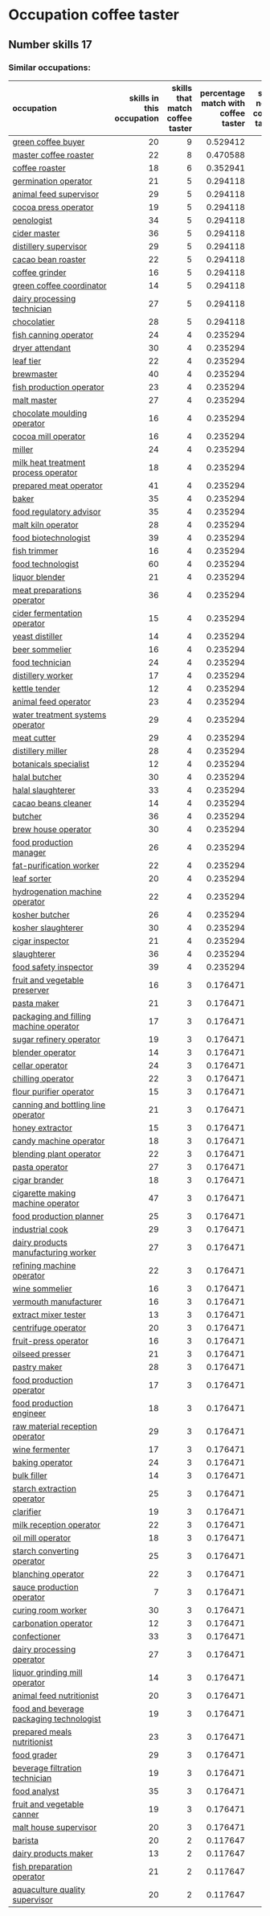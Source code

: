 # Occupation coffee taster
## Number skills 17
### Similar occupations:
| occupation                                                                              |   skills in this occupation |   skills that match coffee taster |   percentage match with coffee taster |   skills not in coffee taster |
|:----------------------------------------------------------------------------------------|----------------------------:|----------------------------------:|--------------------------------------:|------------------------------:|
| [green coffee buyer](green_coffee_buyer.md)                                             |                          20 |                                 9 |                              0.529412 |                            11 |
| [master coffee roaster](master_coffee_roaster.md)                                       |                          22 |                                 8 |                              0.470588 |                            14 |
| [coffee roaster](coffee_roaster.md)                                                     |                          18 |                                 6 |                              0.352941 |                            12 |
| [germination operator](germination_operator.md)                                         |                          21 |                                 5 |                              0.294118 |                            16 |
| [animal feed supervisor](animal_feed_supervisor.md)                                     |                          29 |                                 5 |                              0.294118 |                            24 |
| [cocoa press operator](cocoa_press_operator.md)                                         |                          19 |                                 5 |                              0.294118 |                            14 |
| [oenologist](oenologist.md)                                                             |                          34 |                                 5 |                              0.294118 |                            29 |
| [cider master](cider_master.md)                                                         |                          36 |                                 5 |                              0.294118 |                            31 |
| [distillery supervisor](distillery_supervisor.md)                                       |                          29 |                                 5 |                              0.294118 |                            24 |
| [cacao bean roaster](cacao_bean_roaster.md)                                             |                          22 |                                 5 |                              0.294118 |                            17 |
| [coffee grinder](coffee_grinder.md)                                                     |                          16 |                                 5 |                              0.294118 |                            11 |
| [green coffee coordinator](green coffee coordinator.md)                                 |                          14 |                                 5 |                              0.294118 |                             9 |
| [dairy processing technician](dairy_processing_technician.md)                           |                          27 |                                 5 |                              0.294118 |                            22 |
| [chocolatier](chocolatier.md)                                                           |                          28 |                                 5 |                              0.294118 |                            23 |
| [fish canning operator](fish_canning_operator.md)                                       |                          24 |                                 4 |                              0.235294 |                            20 |
| [dryer attendant](dryer_attendant.md)                                                   |                          30 |                                 4 |                              0.235294 |                            26 |
| [leaf tier](leaf_tier.md)                                                               |                          22 |                                 4 |                              0.235294 |                            18 |
| [brewmaster](brewmaster.md)                                                             |                          40 |                                 4 |                              0.235294 |                            36 |
| [fish production operator](fish_production_operator.md)                                 |                          23 |                                 4 |                              0.235294 |                            19 |
| [malt master](malt_master.md)                                                           |                          27 |                                 4 |                              0.235294 |                            23 |
| [chocolate moulding operator](chocolate_moulding_operator.md)                           |                          16 |                                 4 |                              0.235294 |                            12 |
| [cocoa mill operator](cocoa_mill_operator.md)                                           |                          16 |                                 4 |                              0.235294 |                            12 |
| [miller](miller.md)                                                                     |                          24 |                                 4 |                              0.235294 |                            20 |
| [milk heat treatment process operator](milk_heat_treatment_process_operator.md)         |                          18 |                                 4 |                              0.235294 |                            14 |
| [prepared meat operator](prepared_meat_operator.md)                                     |                          41 |                                 4 |                              0.235294 |                            37 |
| [baker](baker.md)                                                                       |                          35 |                                 4 |                              0.235294 |                            31 |
| [food regulatory advisor](food_regulatory_advisor.md)                                   |                          35 |                                 4 |                              0.235294 |                            31 |
| [malt kiln operator](malt_kiln_operator.md)                                             |                          28 |                                 4 |                              0.235294 |                            24 |
| [food biotechnologist](food_biotechnologist.md)                                         |                          39 |                                 4 |                              0.235294 |                            35 |
| [fish trimmer](fish_trimmer.md)                                                         |                          16 |                                 4 |                              0.235294 |                            12 |
| [food technologist](food_technologist.md)                                               |                          60 |                                 4 |                              0.235294 |                            56 |
| [liquor blender](liquor_blender.md)                                                     |                          21 |                                 4 |                              0.235294 |                            17 |
| [meat preparations operator](meat_preparations_operator.md)                             |                          36 |                                 4 |                              0.235294 |                            32 |
| [cider fermentation operator](cider_fermentation_operator.md)                           |                          15 |                                 4 |                              0.235294 |                            11 |
| [yeast distiller](yeast_distiller.md)                                                   |                          14 |                                 4 |                              0.235294 |                            10 |
| [beer sommelier](beer_sommelier.md)                                                     |                          16 |                                 4 |                              0.235294 |                            12 |
| [food technician](food_technician.md)                                                   |                          24 |                                 4 |                              0.235294 |                            20 |
| [distillery worker](distillery_worker.md)                                               |                          17 |                                 4 |                              0.235294 |                            13 |
| [kettle tender](kettle_tender.md)                                                       |                          12 |                                 4 |                              0.235294 |                             8 |
| [animal feed operator](animal_feed_operator.md)                                         |                          23 |                                 4 |                              0.235294 |                            19 |
| [water treatment systems operator](water_treatment_systems_operator.md)                 |                          29 |                                 4 |                              0.235294 |                            25 |
| [meat cutter](meat_cutter.md)                                                           |                          29 |                                 4 |                              0.235294 |                            25 |
| [distillery miller](distillery_miller.md)                                               |                          28 |                                 4 |                              0.235294 |                            24 |
| [botanicals specialist](botanicals_specialist.md)                                       |                          12 |                                 4 |                              0.235294 |                             8 |
| [halal butcher](halal_butcher.md)                                                       |                          30 |                                 4 |                              0.235294 |                            26 |
| [halal slaughterer](halal_slaughterer.md)                                               |                          33 |                                 4 |                              0.235294 |                            29 |
| [cacao beans cleaner](cacao_beans_cleaner.md)                                           |                          14 |                                 4 |                              0.235294 |                            10 |
| [butcher](butcher.md)                                                                   |                          36 |                                 4 |                              0.235294 |                            32 |
| [brew house operator](brew_house_operator.md)                                           |                          30 |                                 4 |                              0.235294 |                            26 |
| [food production manager](food_production_manager.md)                                   |                          26 |                                 4 |                              0.235294 |                            22 |
| [fat-purification worker](fat-purification_worker.md)                                   |                          22 |                                 4 |                              0.235294 |                            18 |
| [leaf sorter](leaf_sorter.md)                                                           |                          20 |                                 4 |                              0.235294 |                            16 |
| [hydrogenation machine operator](hydrogenation_machine_operator.md)                     |                          22 |                                 4 |                              0.235294 |                            18 |
| [kosher butcher](kosher_butcher.md)                                                     |                          26 |                                 4 |                              0.235294 |                            22 |
| [kosher slaughterer](kosher_slaughterer.md)                                             |                          30 |                                 4 |                              0.235294 |                            26 |
| [cigar inspector](cigar_inspector.md)                                                   |                          21 |                                 4 |                              0.235294 |                            17 |
| [slaughterer](slaughterer.md)                                                           |                          36 |                                 4 |                              0.235294 |                            32 |
| [food safety inspector](food_safety_inspector.md)                                       |                          39 |                                 4 |                              0.235294 |                            35 |
| [fruit and vegetable preserver](fruit_and_vegetable_preserver.md)                       |                          16 |                                 3 |                              0.176471 |                            13 |
| [pasta maker](pasta_maker.md)                                                           |                          21 |                                 3 |                              0.176471 |                            18 |
| [packaging and filling machine operator](packaging_and_filling_machine_operator.md)     |                          17 |                                 3 |                              0.176471 |                            14 |
| [sugar refinery operator](sugar_refinery_operator.md)                                   |                          19 |                                 3 |                              0.176471 |                            16 |
| [blender operator](blender_operator.md)                                                 |                          14 |                                 3 |                              0.176471 |                            11 |
| [cellar operator](cellar_operator.md)                                                   |                          24 |                                 3 |                              0.176471 |                            21 |
| [chilling operator](chilling_operator.md)                                               |                          22 |                                 3 |                              0.176471 |                            19 |
| [flour purifier operator](flour_purifier_operator.md)                                   |                          15 |                                 3 |                              0.176471 |                            12 |
| [canning and bottling line operator](canning_and_bottling_line_operator.md)             |                          21 |                                 3 |                              0.176471 |                            18 |
| [honey extractor](honey_extractor.md)                                                   |                          15 |                                 3 |                              0.176471 |                            12 |
| [candy machine operator](candy_machine_operator.md)                                     |                          18 |                                 3 |                              0.176471 |                            15 |
| [blending plant operator](blending_plant_operator.md)                                   |                          22 |                                 3 |                              0.176471 |                            19 |
| [pasta operator](pasta_operator.md)                                                     |                          27 |                                 3 |                              0.176471 |                            24 |
| [cigar brander](cigar_brander.md)                                                       |                          18 |                                 3 |                              0.176471 |                            15 |
| [cigarette making machine operator](cigarette_making_machine_operator.md)               |                          47 |                                 3 |                              0.176471 |                            44 |
| [food production planner](food_production_planner.md)                                   |                          25 |                                 3 |                              0.176471 |                            22 |
| [industrial cook](industrial_cook.md)                                                   |                          29 |                                 3 |                              0.176471 |                            26 |
| [dairy products manufacturing worker](dairy_products_manufacturing_worker.md)           |                          27 |                                 3 |                              0.176471 |                            24 |
| [refining machine operator](refining_machine_operator.md)                               |                          22 |                                 3 |                              0.176471 |                            19 |
| [wine sommelier](wine_sommelier.md)                                                     |                          16 |                                 3 |                              0.176471 |                            13 |
| [vermouth manufacturer](vermouth_manufacturer.md)                                       |                          16 |                                 3 |                              0.176471 |                            13 |
| [extract mixer tester](extract_mixer_tester.md)                                         |                          13 |                                 3 |                              0.176471 |                            10 |
| [centrifuge operator](centrifuge_operator.md)                                           |                          20 |                                 3 |                              0.176471 |                            17 |
| [fruit-press operator](fruit-press_operator.md)                                         |                          16 |                                 3 |                              0.176471 |                            13 |
| [oilseed presser](oilseed_presser.md)                                                   |                          21 |                                 3 |                              0.176471 |                            18 |
| [pastry maker](pastry_maker.md)                                                         |                          28 |                                 3 |                              0.176471 |                            25 |
| [food production operator](food_production_operator.md)                                 |                          17 |                                 3 |                              0.176471 |                            14 |
| [food production engineer](food_production_engineer.md)                                 |                          18 |                                 3 |                              0.176471 |                            15 |
| [raw material reception operator](raw_material_reception_operator.md)                   |                          29 |                                 3 |                              0.176471 |                            26 |
| [wine fermenter](wine_fermenter.md)                                                     |                          17 |                                 3 |                              0.176471 |                            14 |
| [baking operator](baking_operator.md)                                                   |                          24 |                                 3 |                              0.176471 |                            21 |
| [bulk filler](bulk_filler.md)                                                           |                          14 |                                 3 |                              0.176471 |                            11 |
| [starch extraction operator](starch_extraction_operator.md)                             |                          25 |                                 3 |                              0.176471 |                            22 |
| [clarifier](clarifier.md)                                                               |                          19 |                                 3 |                              0.176471 |                            16 |
| [milk reception operator](milk_reception_operator.md)                                   |                          22 |                                 3 |                              0.176471 |                            19 |
| [oil mill operator](oil_mill_operator.md)                                               |                          18 |                                 3 |                              0.176471 |                            15 |
| [starch converting operator](starch_converting_operator.md)                             |                          25 |                                 3 |                              0.176471 |                            22 |
| [blanching operator](blanching_operator.md)                                             |                          22 |                                 3 |                              0.176471 |                            19 |
| [sauce production operator](sauce_production_operator.md)                               |                           7 |                                 3 |                              0.176471 |                             4 |
| [curing room worker](curing_room_worker.md)                                             |                          30 |                                 3 |                              0.176471 |                            27 |
| [carbonation operator](carbonation_operator.md)                                         |                          12 |                                 3 |                              0.176471 |                             9 |
| [confectioner](confectioner.md)                                                         |                          33 |                                 3 |                              0.176471 |                            30 |
| [dairy processing operator](dairy_processing_operator.md)                               |                          27 |                                 3 |                              0.176471 |                            24 |
| [liquor grinding mill operator](liquor_grinding_mill_operator.md)                       |                          14 |                                 3 |                              0.176471 |                            11 |
| [animal feed nutritionist](animal_feed_nutritionist.md)                                 |                          20 |                                 3 |                              0.176471 |                            17 |
| [food and beverage packaging technologist](food_and_beverage_packaging_technologist.md) |                          19 |                                 3 |                              0.176471 |                            16 |
| [prepared meals nutritionist](prepared_meals_nutritionist.md)                           |                          23 |                                 3 |                              0.176471 |                            20 |
| [food grader](food_grader.md)                                                           |                          29 |                                 3 |                              0.176471 |                            26 |
| [beverage filtration technician](beverage_filtration_technician.md)                     |                          19 |                                 3 |                              0.176471 |                            16 |
| [food analyst](food_analyst.md)                                                         |                          35 |                                 3 |                              0.176471 |                            32 |
| [fruit and vegetable canner](fruit_and_vegetable_canner.md)                             |                          19 |                                 3 |                              0.176471 |                            16 |
| [malt house supervisor](malt_house_supervisor.md)                                       |                          20 |                                 3 |                              0.176471 |                            17 |
| [barista](barista.md)                                                                   |                          20 |                                 2 |                              0.117647 |                            18 |
| [dairy products maker](dairy_products_maker.md)                                         |                          13 |                                 2 |                              0.117647 |                            11 |
| [fish preparation operator](fish_preparation_operator.md)                               |                          21 |                                 2 |                              0.117647 |                            19 |
| [aquaculture quality supervisor](aquaculture_quality_supervisor.md)                     |                          20 |                                 2 |                              0.117647 |                            18 |

